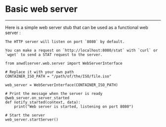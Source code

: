 # Basic web server

----

Here is a simple web server stub that can be used as a functional web server :

```{note}
The HTTP server will listen on port `8080` by default.

You can make a request on `http://localhost:8080/stat` with `curl` or `wget` to send a STAT request to the server.
```

```
from anwdlserver.web.server import WebServerInterface

# Replace it with your own path
CONTAINER_ISO_PATH = "/path/of/the/ISO/file.iso"

web_server = WebServerInterface(CONTAINER_ISO_PATH)

# Print the message when the server is ready
@web_server.on_server_started
def notify_started(context, data):
	print("Web server is started, listening on port 8080")

# Start the server
web_server.startServer()
```